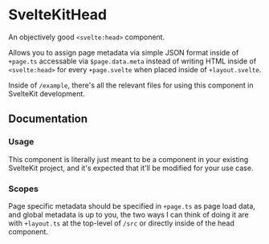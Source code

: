 # SvelteKitHead

An objectively good `<svelte:head>` component.

Allows you to assign page metadata via simple JSON format inside of `+page.ts` accessable via `$page.data.meta` instead of writing HTML inside of `<svelte:head>` for every `+page.svelte` when placed inside of `+layout.svelte`.

Inside of `/example`, there's all the relevant files for using this component in SvelteKit development.

## Documentation

### Usage

This component is literally just meant to be a component in your existing SvelteKit project, and it's expected that it'll be modified for your use case.

### Scopes

Page specific metadata should be specified in `+page.ts` as page load data, and global metadata is up to you, the two ways I can think of doing it are with `+layout.ts` at the top-level of `/src` or directly inside of the head component.
